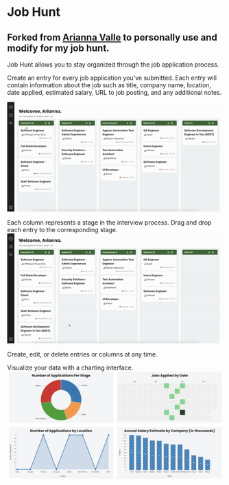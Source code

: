 # Job Hunt

Forked from [Arianna Valle](https://github.com/ariannavalle/job-hunting-app) to personally use and modify for my job hunt.
---
Job Hunt allows you to stay organized through the job application process.

Create an entry for every job application you've submitted. Each entry will contain information about the job such as title, company name, location, date applied, estimated salary, URL to job posting, and any additional notes.

![Create](https://github.com/ariannavalle/job-hunting-app/blob/main/server/public/images/create.gif)

Each column represents a stage in the interview process. Drag and drop each entry to the corresponding stage.
![Drag and Drop](https://github.com/ariannavalle/job-hunting-app/blob/main/server/public/images/dragndrop.gif)

Create, edit, or delete entries or columns at any time.

Visualize your data with a charting interface.
![Charting Interface](https://github.com/ariannavalle/job-hunting-app/blob/main/server/public/images/Chart.png)
